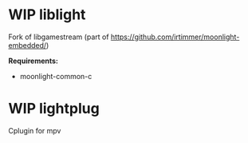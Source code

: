 # WIP liblight
Fork of libgamestream (part of https://github.com/irtimmer/moonlight-embedded/)

<b>Requirements:</b>
<ul>
<li>moonlight-common-c</li>
</ul>

# WIP lightplug

Cplugin for mpv
